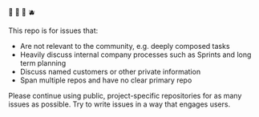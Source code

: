 🥥 🥝 🍌 🫐

This repo is for issues that:

* Are not relevant to the community, e.g. deeply composed tasks
* Heavily discuss internal company processes such as Sprints and long term planning
* Discuss named customers or other private information
* Span multiple repos and have no clear primary repo

Please continue using public, project-specific repositories for as many
issues as possible. Try to write issues in a way that engages users.